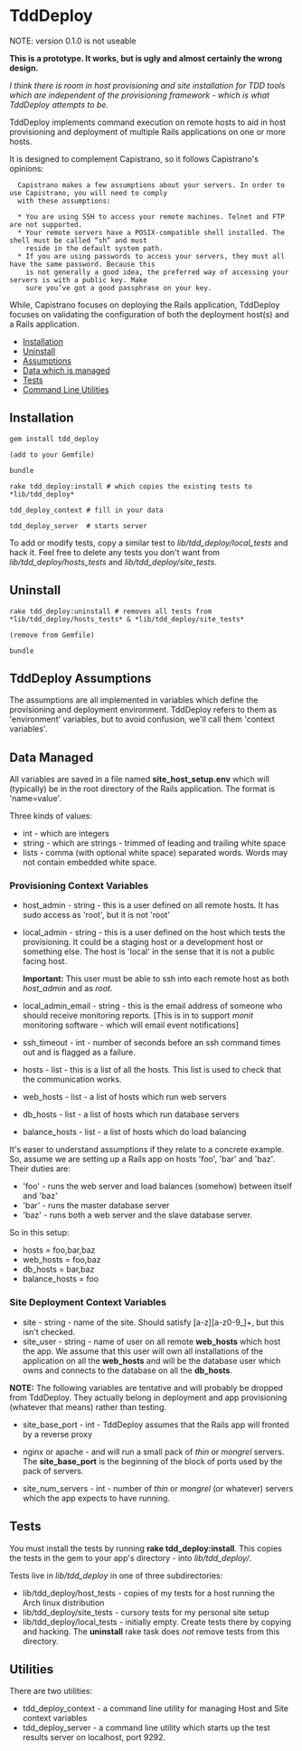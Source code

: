# TddDeploy

NOTE: version 0.1.0 is not useable

**This is a prototype. It works, but is ugly and almost certainly the wrong design.**

*I think there is room in host provisioning and site installation for TDD tools which
are independent of the provisioning framework - which is what TddDeploy attempts to
be.*

TddDeploy implements command execution on remote hosts to aid in host provisioning and
deployment of multiple Rails applications on one or more hosts.

It is designed to complement Capistrano, so it follows Capistrano's opinions:

      Capistrano makes a few assumptions about your servers. In order to use Capistrano, you will need to comply
      with these assumptions:

      * You are using SSH to access your remote machines. Telnet and FTP are not supported.
      * Your remote servers have a POSIX-compatible shell installed. The shell must be called “sh” and must
        reside in the default system path.
      * If you are using passwords to access your servers, they must all have the same password. Because this
        is not generally a good idea, the preferred way of accessing your servers is with a public key. Make
        sure you’ve got a good passphrase on your key.

While, Capistrano focuses on deploying the Rails application, TddDeploy focuses on validating the
configuration of both the deployment host(s) and a Rails application.

* [Installation](#installation)
* [Uninstall](#uninstall)
* [Assumptions](#tdddeploy_assumptions)
* [Data which is managed](#data_managed)
* [Tests](#tests)
* [Command Line Utilities](#utilities)

## Installation

    gem install tdd_deploy
    
    (add to your Gemfile)
    
    bundle
    
    rake tdd_deploy:install # which copies the existing tests to *lib/tdd_deploy*

    tdd_deploy_context # fill in your data
    
    tdd_deploy_server  # starts server
    
To add or modify tests, copy a similar test to *lib/tdd\_deploy/local_tests* and hack
it. Feel free to delete any tests you don't want from *lib/tdd\_deploy/hosts\_tests*
and *lib/tdd\_deploy/site\_tests*.

## Uninstall

    rake tdd_deploy:uninstall # removes all tests from *lib/tdd_deploy/hosts_tests* & *lib/tdd_deploy/site_tests*
    
    (remove from Gemfile)
    
    bundle

## TddDeploy Assumptions

The assumptions are all implemented in variables which define the provisioning and
deployment environment. TddDeploy refers to them as 'environment' variables, but to
avoid confusion, we'll call them 'context variables'.

## Data Managed

All variables are saved in a file named **site\_host\_setup.env** which will (typically)
be in the root directory of the Rails application. The format is 'name=value'.

Three kinds of values:

* int - which are integers
* string - which are strings - trimmed of leading and trailing white space
* lists - comma (with optional white space) separated words. Words may not contain
embedded white space.

### Provisioning Context Variables

* host_admin - string - this is a user defined on all remote hosts. It has sudo access as 'root',
but it is not 'root'

* local_admin - string - this is a user defined on the host which tests the provisioning. It could
be a staging host or a development host or something else. The host is 'local' in the sense
that it is not a public facing host.

    **Important:** This user must be able to ssh into each remote host as both _host\_admin_ and as _root_.
    
* local\_admin\_email - string - this is the email address of someone who should receive monitoring
reports. [This is in to support _monit_ monitoring software - which will email event
notifications]

* ssh\_timeout - int - number of seconds before an ssh command times out and is flagged as
a failure.

* hosts - list - this is a list of all the hosts. This list is used to check that the communication
works.
* web\_hosts - list - a list of hosts which run web servers
* db\_hosts - list - a list of hosts which run database servers
* balance\_hosts - list - a list of hosts which do load balancing

It's easer to understand assumptions if they relate to a concrete example. So, assume we
are setting up a Rails app on hosts 'foo', 'bar' and 'baz'. Their duties are:

* 'foo' - runs the web server and load balances (somehow) between itself and 'baz'
* 'bar' - runs the master database server
* 'baz' - runs both a web server and the slave database server.

So in this setup:

* hosts = foo,bar,baz
* web\_hosts = foo,baz
* db\_hosts = bar,baz
* balance_hosts = foo

### Site Deployment Context Variables

* site - string - name of the site. Should satisfy [a-z][a-z0-9_]+, but this isn't checked.
* site\_user - string - name of user on all remote **web\_hosts** which host the app.
We assume that this user will own all installations of the application on all the **web\_hosts**
and will be the database user which owns and connects to the database on all the **db\_hosts**.

**NOTE:** The following variables are tentative and will probably be dropped from TddDeploy. They actually
belong in deployment and app provisioning (whatever that means) rather than testing.

* site\_base\_port - int - TddDeploy assumes that the Rails app will fronted by a reverse proxy
- nginx or apache - and will run a small pack of *thin* or *mongrel* servers. The **site\_base\_port**
is the beginning of the block of ports used by the pack of servers.
* site\_num\_servers - int - number of *thin* or *mongrel* (or whatever) servers which the app
expects to have running.

## Tests

You must install the tests by running **rake tdd\_deploy:install**. This copies the
tests in the gem to your app's directory - into *lib/tdd\_deploy/*.

Tests live in *lib/tdd_deploy* in one of three subdirectories:

* lib/tdd\_deploy/host_tests - copies of my tests for a host running the Arch linux distribution
* lib/tdd\_deploy/site_tests - cursory tests for my personal site setup
* lib/tdd\_deploy/local\_tests - initially empty. Create tests there by copying and hacking.
The **uninstall** rake task does *not* remove tests from this directory.

## Utilities

There are two utilities:

* tdd_deploy_context - a command line utility for managing Host and Site context variables
* tdd_deploy_server - a command line utility which starts up the test results server on localhost,
port 9292.
